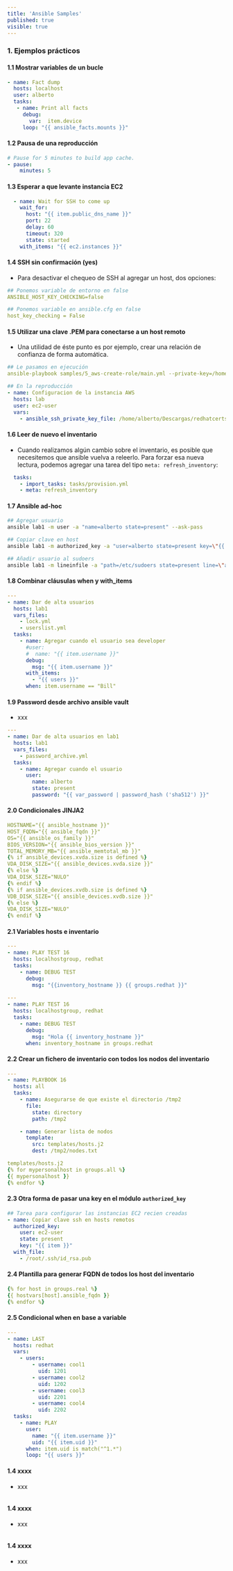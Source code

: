 ```yaml
---
title: 'Ansible Samples'
published: true
visible: true
---
```


### 1. Ejemplos prácticos
#### 1.1 Mostrar variables de un bucle
```yaml
- name: Fact dump
  hosts: localhost
  user: alberto
  tasks:
   - name: Print all facts
     debug:
       var:  item.device
     loop: "{{ ansible_facts.mounts }}"
```

#### 1.2 Pausa de una reproducción

```yaml
# Pause for 5 minutes to build app cache.
- pause:
    minutes: 5
```

#### 1.3 Esperar a que levante instancia EC2

```yaml
  - name: Wait for SSH to come up
    wait_for:
      host: "{{ item.public_dns_name }}"
      port: 22
      delay: 60
      timeout: 320
      state: started
    with_items: "{{ ec2.instances }}"
```

#### 1.4 SSH sin confirmación (yes)

- Para desactivar el chequeo de SSH al agregar un host, dos opciones:

```yaml
## Ponemos variable de entorno en false
ANSIBLE_HOST_KEY_CHECKING=false

## Ponemos variable en ansible.cfg en false
host_key_checking = False
```

#### 1.5 Utilizar una clave .PEM para conectarse a un host remoto

- Una utilidad de éste punto es por ejemplo, crear una relación de confianza de forma automática.

```yaml
## Le pasamos en ejecución
ansible-playbook samples/5_aws-create-role/main.yml --private-key=/home/clave.pem

## En la reproducción
- name: Configuracion de la instancia AWS
  hosts: lab
  user: ec2-user
  vars:
    - ansible_ssh_private_key_file: /home/alberto/Descargas/redhatcertspainKEY.pem
```

#### 1.6 Leer de nuevo el inventario

- Cuando realizamos algún cambio sobre el inventario, es posible que necesitemos que ansible vuelva a releerlo. Para forzar esa nueva lectura, podemos agregar una tarea del tipo `meta: refresh_inventory`:

```yaml
  tasks:
    - import_tasks: tasks/provision.yml
    - meta: refresh_inventory
```

#### 1.7 Ansible ad-hoc

```bash
## Agregar usuario
ansible lab1 -m user -a "name=alberto state=present" --ask-pass

## Copiar clave en host
ansible lab1 -m authorized_key -a "user=alberto state=present key=\"{{ lookup('file', '/home/alberto/.ssh/id_rsa.pub') }}\"" --ask-pass

## Añadir usuario al sudoers
ansible lab1 -m lineinfile -a "path=/etc/sudoers state=present line=\"alberto	ALL=(ALL)	NOPASSWD: ALL\"" --ask-pass
```

#### 1.8 Combinar cláusulas when y with_items

```yaml
---
- name: Dar de alta usuarios
  hosts: lab1
  vars_files:
    - lock.yml
    - userslist.yml
  tasks:
    - name: Agregar cuando el usuario sea developer
      #user:
      #  name: "{{ item.username }}"
      debug:
        msg: "{{ item.username }}"
      with_items:
        - "{{ users }}"
      when: item.username == "Bill"
```

#### 1.9 Password desde archivo ansible vault

- xxx

```yaml
---
- name: Dar de alta usuarios en lab1
  hosts: lab1
  vars_files:
    - password_archive.yml
  tasks:
    - name: Agregar cuando el usuario
      user:
        name: alberto
        state: present
        password: "{{ var_password | password_hash ('sha512') }}"
```
#### 2.0 Condicionales JINJA2

```yaml
HOSTNAME="{{ ansible_hostname }}"
HOST_FQDN="{{ ansible_fqdn }}"
OS="{{ ansible_os_family }}"
BIOS_VERSION="{{ ansible_bios_version }}"
TOTAL_MEMORY_MB="{{ ansible_memtotal_mb }}"
{% if ansible_devices.xvda.size is defined %}
VDA_DISK_SIZE="{{ ansible_devices.xvda.size }}"
{% else %}
VDA_DISK_SIZE="NULO"
{% endif %}
{% if ansible_devices.xvdb.size is defined %}
VDB_DISK_SIZE="{{ ansible_devices.xvdb.size }}"
{% else %}
VDA_DISK_SIZE="NULO"
{% endif %}
```
#### 2.1 Variables hosts e inventario

```yaml
---
- name: PLAY TEST 16
  hosts: localhostgroup, redhat
  tasks:
    - name: DEBUG TEST
      debug:
        msg: "{{inventory_hostname }} {{ groups.redhat }}"
        
---
- name: PLAY TEST 16
  hosts: localhostgroup, redhat
  tasks:
    - name: DEBUG TEST
      debug:
        msg: "Hola {{ inventory_hostname }}"
      when: inventory_hostname in groups.redhat
```

#### 2.2 Crear un fichero de inventario con todos los nodos del inventario

```yaml
---
- name: PLAYBOOK 16
  hosts: all
  tasks:
    - name: Asegurarse de que existe el directorio /tmp2
      file:
        state: directory
        path: /tmp2

    - name: Generar lista de nodos
      template:
        src: templates/hosts.j2
        dest: /tmp2/nodes.txt

templates/hosts.j2
{% for mypersonalhost in groups.all %}
{{ mypersonalhost }}
{% endfor %}
```

#### 2.3 Otra forma de pasar una key en el módulo `authorized_key`

```yaml
## Tarea para configurar las instancias EC2 recien creadas
- name: Copiar clave ssh en hosts remotos
  authorized_key:
    user: ec2-user
    state: present
    key: "{{ item }}"
  with_file:
    - /root/.ssh/id_rsa.pub
```

#### 2.4 Plantilla para generar FQDN de todos los host del inventario


```yaml
{% for host in groups.real %}
{{ hostvars[host].ansible_fqdn }}
{% endfor %}
```

#### 2.5 Condicional when en base a variable

```yaml
---
- name: LAST
  hosts: redhat
  vars:
    - users:
        - username: cool1
          uid: 1201
        - username: cool2
          uid: 1202
        - username: cool3
          uid: 2201
        - username: cool4
          uid: 2202
  tasks:
    - name: PLAY
      user:
        name: "{{ item.username }}"
        uid: "{{ item.uid }}"
      when: item.uid is match("^1.*")
      loop: "{{ users }}"

```

#### 1.4 xxxx

- xxx

```yaml

```

#### 1.4 xxxx

- xxx

```yaml

```

#### 1.4 xxxx

- xxx

```yaml

```

